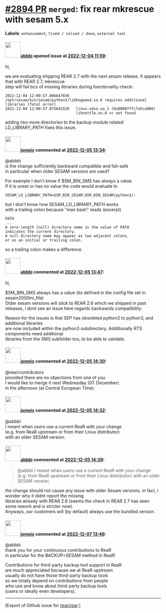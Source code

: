 [\#2894 PR](https://github.com/rear/rear/pull/2894) `merged`: fix rear mkrescue with sesam 5.x
==============================================================================================

**Labels**: `enhancement`, `fixed / solved / done`, `external tool`

#### <img src="https://avatars.githubusercontent.com/u/3919561?u=473291dd3dbd58fd0af45714935992a3d416aa6e&v=4" width="50">[abbbi](https://github.com/abbbi) opened issue at [2022-12-04 11:59](https://github.com/rear/rear/pull/2894):

hi,

we are evaluating shipping REAR 2.7 with the next sesam release. It
appears that with REAR 2.7, mkrescue  
step will fail bcs of missing libraries during functionality check:

    2022-12-04 12:00:57.066647656 /opt/sesam/bin/sesam/python3/libhogweed.so.6 requires additional libraries (fatal error)
    2022-12-04 12:00:57.075641526   linux-vdso.so.1 (0x00007ffc7a5ca000)
                                    libnettle.so.8 => not found

adding two more directories to the backup module related
LD\_LIBRARY\_PATH fixes this issue.

#### <img src="https://avatars.githubusercontent.com/u/1788608?u=925fc54e2ce01551392622446ece427f51e2f0ce&v=4" width="50">[jsmeix](https://github.com/jsmeix) commented at [2022-12-05 13:34](https://github.com/rear/rear/pull/2894#issuecomment-1337362456):

@abbbi  
is the change sufficiently backward compatible and fail-safe  
in particular when older SESAM versions are used?

For example I don't know if $SM\_BIN\_SMS has always a value.  
If it is unset or has no value the code would evaluate to

    SESAM_LD_LIBRARY_PATH=$SM_BIN_SESAM:$SM_BIN_SESAM/python3/:

but I don't know how SESAM\_LD\_LIBRARY\_PATH works  
with a trailing colon because "man bash" reads (excerpt)

    PATH
    ...
    A zero-length (null) directory name in the value of PATH
    indicates the current directory.
    A null directory name may appear as two adjacent colons,
    or as an initial or trailing colon.

so a trailing colon makes a difference.

#### <img src="https://avatars.githubusercontent.com/u/3919561?u=473291dd3dbd58fd0af45714935992a3d416aa6e&v=4" width="50">[abbbi](https://github.com/abbbi) commented at [2022-12-05 13:47](https://github.com/rear/rear/pull/2894#issuecomment-1337389765):

hi,

$SM\_BIN\_SMS always has a value (its defined in the config file set in
sesam2000ini\_file)  
Older sesam versions will stick to REAR 2.6 which we shipped in past  
releases, i dont see an issue here regards backwards compatibility.

Reason for the issues is that SEP has obsoleted python2 to python3, and
additional libraries  
are now included within the python3 subdirectory. Additionally RTS
components need additional  
libraries from the SMS subfolder too, to be able to validate.

#### <img src="https://avatars.githubusercontent.com/u/1788608?u=925fc54e2ce01551392622446ece427f51e2f0ce&v=4" width="50">[jsmeix](https://github.com/jsmeix) commented at [2022-12-05 14:30](https://github.com/rear/rear/pull/2894#issuecomment-1337468683):

@rear/contributors  
provided there are no objections from one of you  
I would like to merge it next Wednesday (07. December)  
in the afternoon (at Central European Time).

#### <img src="https://avatars.githubusercontent.com/u/1788608?u=925fc54e2ce01551392622446ece427f51e2f0ce&v=4" width="50">[jsmeix](https://github.com/jsmeix) commented at [2022-12-05 14:32](https://github.com/rear/rear/pull/2894#issuecomment-1337473771):

@abbbi  
I meant when users use a current ReaR with your change  
(e.g. from ReaR upstream or from their Linux distributor)  
with an older SESAM version.

#### <img src="https://avatars.githubusercontent.com/u/3919561?u=473291dd3dbd58fd0af45714935992a3d416aa6e&v=4" width="50">[abbbi](https://github.com/abbbi) commented at [2022-12-05 14:39](https://github.com/rear/rear/pull/2894#issuecomment-1337493399):

> @abbbi I meant when users use a current ReaR with your change (e.g.
> from ReaR upstream or from their Linux distributor) with an older
> SESAM version.

the change should not cause any issue with older Sesam versions, in
fact, i wonder why it didnt report the missing  
libraries already with REAR 2.6 (seems the check in REAR 2.7 has seen
some rework and is stricter now).  
Anyways, our customers will (by default) always use the bundled version.

#### <img src="https://avatars.githubusercontent.com/u/1788608?u=925fc54e2ce01551392622446ece427f51e2f0ce&v=4" width="50">[jsmeix](https://github.com/jsmeix) commented at [2022-12-07 13:46](https://github.com/rear/rear/pull/2894#issuecomment-1340991757):

@abbbi  
thank you for your continuous contributions to ReaR  
in particular for the BACKUP=SESAM method in ReaR!

Contributions for third-party backup tool support in ReaR  
are much appreciated because we at ReaR upstream  
usually do not have those third-party backup tools  
so we totally depend on contributions from people  
who use and know about third-party backup tools  
(users or ideally even developers).

------------------------------------------------------------------------

\[Export of Github issue for
[rear/rear](https://github.com/rear/rear).\]
